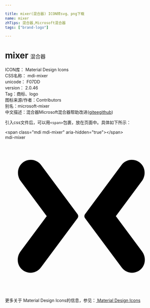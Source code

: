 ```yaml
---

title: mixer(混合器) ICON转svg、png下载
name: mixer
zhTips: 混合器,Microsoft混合器
tags: ["brand-logo"]

---
```


# mixer  <small style="font-size: 60%;font-weight: 100">混合器</small>


<div class="detail-page">
<p>
<span>
ICON库：
<span class="badge-secondary badge">Material Design Icons</span> 
</span>
<br/>
<span>
CSS名称：
<span class="badge-secondary badge">mdi-mixer</span> 
</span>
<br/>
<span>
unicode：
<span class="badge-secondary badge">F07DD</span> 
<copy-btn content='F07DD' btn-title=""></copy-btn>
<copy-btn :content='String.fromCodePoint(parseInt("F07DD", 16))' btn-title="复制U"></copy-btn>
</span>
<br/>
<span>
version：
<span class="badge-secondary badge">2.0.46</span> 
</span><br/><span>Tag：<span class="badge-light badge"><router-link to="/tags/brand-logo.html">商标、logo</router-link></span></span>
<br/>
<span>图标来源/作者：<span class="badge-light badge">Contributors</span></span> 
<br/>
<span>别名：<span class="badge-light badge">microsoft-mixer</span></span><br/><span class="zh-detail">中文描述：<span class="badge-primary badge">混合器</span><span class="badge-primary badge">Microsoft混合器</span><span class="help-link"><span>帮助改进</span>(<a href="https://gitee.com/liuwave/icon-helper/edit/master/json/material/mixer.json" target="_blank" rel="noopener noreferrer">gitee</a><a href="https://github.com/liuwave/icon-helper/edit/master/json/material/mixer.json" target="_blank" rel="noopener noreferrer">github</a></span>)</span><br/>
</p>
</div>
<div class="alert alert-dark">
  <i class="mdi mdi-mixer mdi-48px"></i>
  <i class="mdi mdi-mixer mdi-36px"></i>
  <i class="mdi mdi-mixer mdi-24px"></i>
  <i class="mdi mdi-mixer mdi-18px"></i>
</div>
<div>
  <p>引入css文件后，可以用<code>&lt;span&gt;</code>包裹，放在页面中。具体如下所示：    
  </p>
  <div class="alert alert-primary" style="font-size: 14px">
    &lt;span class="mdi mdi-mixer" aria-hidden="true"&gt;&lt;/span&gt;
    <copy-btn content='<span class="mdi mdi-mixer" aria-hidden="true"></span>'></copy-btn>
  </div>
  <div class="alert alert-secondary">
    <i class="mdi mdi-mixer"
    style="font-size: 24px"
    aria-hidden="true"></i> mdi-mixer
    <copy-btn content="mdi-mixer" btn-title="复制图标名称"></copy-btn>
  </div>
</div>
<div id="svg" class="svg-wrap">
<svg xmlns="http://www.w3.org/2000/svg" viewBox="0 0 24 24"><path d="M5.68,3.96L11.41,11.65C11.55,11.84 11.55,12.1 11.41,12.29L5.65,20L5.5,20.18C4.76,21 3.47,21.07 2.64,20.31C1.85,19.59 1.79,18.37 2.43,17.5L6.56,11.97L2.46,6.47C1.83,5.62 1.88,4.39 2.67,3.67L2.82,3.54C3.73,2.87 5,3.05 5.68,3.96M18.32,3.96C19,3.05 20.27,2.87 21.18,3.54L21.33,3.67C22.12,4.39 22.17,5.61 21.54,6.47L17.44,11.97L21.57,17.5C22.21,18.36 22.15,19.59 21.36,20.31C20.53,21.07 19.24,21 18.5,20.18L18.35,20L12.59,12.29C12.45,12.1 12.45,11.84 12.59,11.65L18.32,3.96Z" /></svg>
</div>
<detail full-name='mdi-mixer'></detail>
    
<div><p>更多关于 Material Design Icons的信息，参见：<a target="_blank" href="https://iconhelper.cn/material.html"> Material Design Icons</a>
</p></div>
